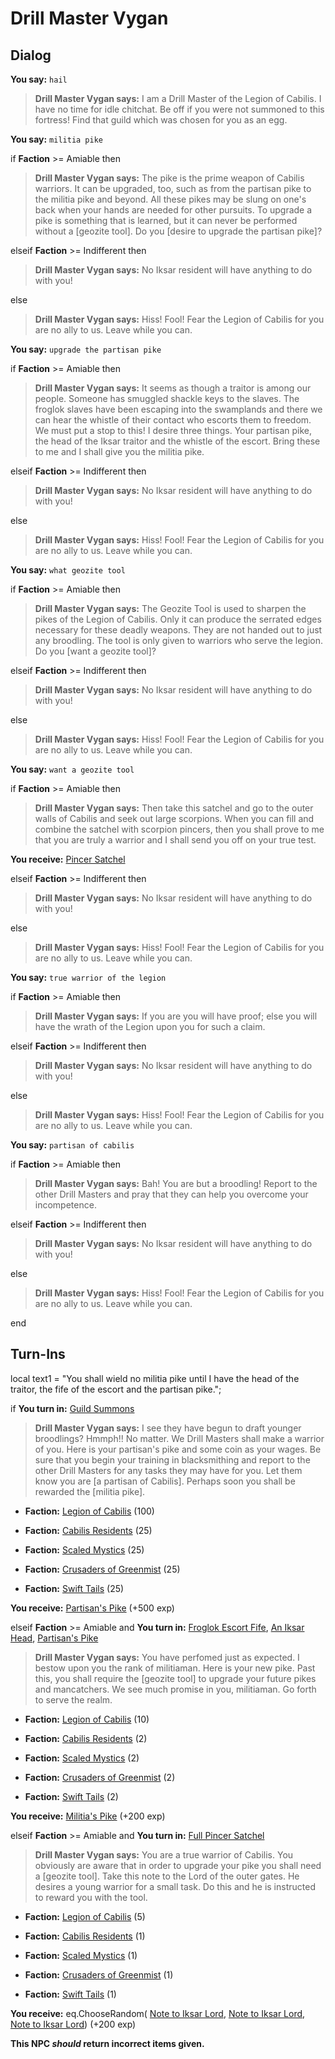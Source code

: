 # Drill Master Vygan
## Dialog

**You say:** `hail`



>**Drill Master Vygan says:** I am a Drill Master of the Legion of Cabilis.  I have no time for idle chitchat.  Be off if you were not summoned to this fortress!  Find that guild which was chosen for you as an egg.

**You say:** `militia pike`



if **Faction** >= Amiable then



>**Drill Master Vygan says:** The pike is the prime weapon of Cabilis warriors. It can be upgraded, too, such as from the partisan pike to the militia pike and beyond. All these pikes may be slung on one's back when your hands are needed for other pursuits. To upgrade a pike is something that is learned, but it can never be performed without a [geozite tool]. Do you [desire to upgrade the partisan pike]?


elseif **Faction** >= Indifferent then



>**Drill Master Vygan says:** No Iksar resident will have anything to do with you!


else



>**Drill Master Vygan says:** Hiss!  Fool!  Fear the Legion of Cabilis for you are no ally to us.  Leave while you can.


**You say:** `upgrade the partisan pike`



if **Faction** >= Amiable then



>**Drill Master Vygan says:** It seems as though a traitor is among our people. Someone has smuggled shackle keys to the slaves. The froglok slaves have been escaping into the swamplands and there we can hear the whistle of their contact who escorts them to freedom. We must put a stop to this! I desire three things. Your partisan pike, the head of the Iksar traitor and the whistle of the escort. Bring these to me and I shall give you the militia pike.


elseif **Faction** >= Indifferent then



>**Drill Master Vygan says:** No Iksar resident will have anything to do with you!


else



>**Drill Master Vygan says:** Hiss!  Fool!  Fear the Legion of Cabilis for you are no ally to us.  Leave while you can.


**You say:** `what geozite tool`



if **Faction** >= Amiable then



>**Drill Master Vygan says:** The Geozite Tool is used to sharpen the pikes of the Legion of Cabilis. Only it can produce the serrated edges necessary for these deadly weapons. They are not handed out to just any broodling. The tool is only given to warriors who serve the legion. Do you [want a geozite tool]?


elseif **Faction** >= Indifferent then



>**Drill Master Vygan says:** No Iksar resident will have anything to do with you!


else



>**Drill Master Vygan says:** Hiss!  Fool!  Fear the Legion of Cabilis for you are no ally to us.  Leave while you can.


**You say:** `want a geozite tool`



if **Faction** >= Amiable then



>**Drill Master Vygan says:** Then take this satchel and go to the outer walls of Cabilis and seek out large scorpions. When you can fill and combine the satchel with scorpion pincers, then you shall prove to me that you are truly a warrior and I shall send you off on your true test.



**You receive:**  [Pincer Satchel](/item/17993)


elseif **Faction** >= Indifferent then



>**Drill Master Vygan says:** No Iksar resident will have anything to do with you!


else



>**Drill Master Vygan says:** Hiss!  Fool!  Fear the Legion of Cabilis for you are no ally to us.  Leave while you can.


**You say:** `true warrior of the legion`



if **Faction** >= Amiable then



>**Drill Master Vygan says:** If you are you will have proof; else you will have the wrath of the Legion upon you for such a claim.


elseif **Faction** >= Indifferent then



>**Drill Master Vygan says:** No Iksar resident will have anything to do with you!


else



>**Drill Master Vygan says:** Hiss!  Fool!  Fear the Legion of Cabilis for you are no ally to us.  Leave while you can.


**You say:** `partisan of cabilis`



if **Faction** >= Amiable then



>**Drill Master Vygan says:** Bah! You are but a broodling!  Report to the other Drill Masters and pray that they can help you overcome your incompetence.


elseif **Faction** >= Indifferent then



>**Drill Master Vygan says:** No Iksar resident will have anything to do with you!


else



>**Drill Master Vygan says:** Hiss!  Fool!  Fear the Legion of Cabilis for you are no ally to us.  Leave while you can.

end

## Turn-Ins



local text1 = "You shall wield no militia pike until I have the head of the traitor, the fife of the escort and the partisan pike.";



if **You turn in:** [Guild Summons](/item/18203)


>**Drill Master Vygan says:** I see they have begun to draft younger broodlings? Hmmph!! No matter. We Drill Masters shall make a warrior of you. Here is your partisan's pike and some coin as your wages. Be sure that you begin your training in blacksmithing and report to the other Drill Masters for any tasks they may have for you. Let them know you are [a partisan of Cabilis]. Perhaps soon you shall be rewarded the [militia pike].


* __Faction:__ [Legion of Cabilis](/faction/441) (100)



* __Faction:__ [Cabilis Residents](/faction/440) (25)



* __Faction:__ [Scaled Mystics](/faction/445) (25)



* __Faction:__ [Crusaders of Greenmist](/faction/442) (25)




* __Faction:__ [Swift Tails](/faction/444) (25)







 **You receive:**  [Partisan's Pike](/item/5130) (+500 exp)


elseif **Faction** >= Amiable and  **You turn in:** [Froglok Escort Fife](/item/12675), [An Iksar Head](/item/12677), [Partisan's Pike](/item/5130)


>**Drill Master Vygan says:** You have perfomed just as expected. I bestow upon you the rank of militiaman. Here is your new pike. Past this, you shall require the [geozite tool] to upgrade your future pikes and mancatchers. We see much promise in you, militiaman. Go forth to serve the realm.


* __Faction:__ [Legion of Cabilis](/faction/441) (10)



* __Faction:__ [Cabilis Residents](/faction/440) (2)



* __Faction:__ [Scaled Mystics](/faction/445) (2)



* __Faction:__ [Crusaders of Greenmist](/faction/442) (2)




* __Faction:__ [Swift Tails](/faction/444) (2)



 **You receive:**  [Militia's Pike](/item/5131) (+200 exp)

elseif **Faction** >= Amiable and  **You turn in:** [Full Pincer Satchel](/item/12658)


>**Drill Master Vygan says:** You are a true warrior of Cabilis. You obviously are aware that in order to upgrade your pike you shall need a [geozite tool]. Take this note to the Lord of the outer gates. He desires a young warrior for a small task. Do this and he is instructed to reward you with the tool.


* __Faction:__ [Legion of Cabilis](/faction/441) (5)



* __Faction:__ [Cabilis Residents](/faction/440) (1)



* __Faction:__ [Scaled Mystics](/faction/445) (1)



* __Faction:__ [Crusaders of Greenmist](/faction/442) (1)




* __Faction:__ [Swift Tails](/faction/444) (1)



 **You receive:** eq.ChooseRandom( [Note to Iksar Lord](/item/18213), [Note to Iksar Lord](/item/18211), [Note to Iksar Lord](/item/18210)) (+200 exp)

**This NPC *should* return incorrect items given.**





